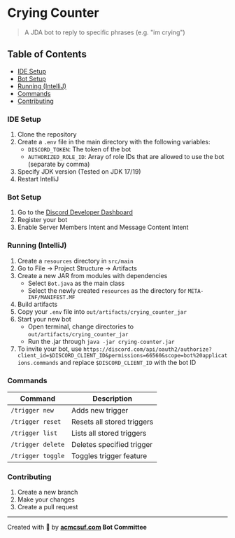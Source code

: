 # Crying Counter

> A JDA bot to reply to specific phrases (e.g. "im crying")

## Table of Contents

   - <a href='#setup'>IDE Setup</a>
   - <a href='#bot'>Bot Setup</a>
   - <a href='#running'>Running (IntelliJ)</a>
   - <a href='#commands'>Commands</a>
   - <a href='#contributing'>Contributing</a>

<h3 id='setup'>IDE Setup</h3>

1. Clone the repository
2. Create a `.env` file in the main directory with the following variables:
    - `DISCORD_TOKEN`: The token of the bot
    - `AUTHORIZED_ROLE_ID`: Array of role IDs that are allowed to use the bot (separate by comma)
3. Specify JDK version (Tested on JDK 17/19)
4. Restart IntelliJ

<h3 id='bot'>Bot Setup</h3>

1. Go to the [Discord Developer Dashboard](https://discord.com/developers/applications)
2. Register your bot
3. Enable Server Members Intent and Message Content Intent

<h3 id='running'>Running (IntelliJ)</h3>

1. Create a `resources` directory in `src/main`
2. Go to File -> Project Structure -> Artifacts
3. Create a new JAR from modules with dependencies
    - Select `Bot.java` as the main class
    - Select the newly created `resources` as the directory for `META-INF/MANIFEST.MF`
4. Build artifacts
5. Copy your `.env` file into `out/artifacts/crying_counter_jar`
6. Start your new bot
    - Open terminal, change directories to `out/artifacts/crying_counter_jar`
    - Run the .jar through `java -jar crying-counter.jar`
7. To invite your bot, use `https://discord.com/api/oauth2/authorize?client_id=$DISCORD_CLIENT_ID&permissions=66560&scope=bot%20applications.commands` and replace `$DISCORD_CLIENT_ID` with the bot ID

<h3 id='commands'>Commands</h3>

| Command           | Description                |
|-------------------|----------------------------|
| `/trigger new`    | Adds new trigger           |
| `/trigger reset`  | Resets all stored triggers |
| `/trigger list`   | Lists all stored triggers  |
| `/trigger delete` | Deletes specified trigger  |
| `/trigger toggle` | Toggles trigger feature    |

<h3 id='contributing'>Contributing</h3>

1. Create a new branch
2. Make your changes
3. Create a pull request

---

Created with 💖 by **[acmcsuf.com](https://acmcsuf.com) Bot Committee**
